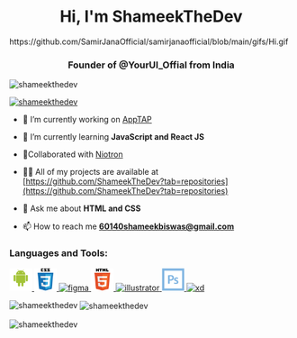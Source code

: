 <h1 align="center">Hi, I'm ShameekTheDev</h1>https://github.com/SamirJanaOfficial/samirjanaofficial/blob/main/gifs/Hi.gif
<h3 align="center">Founder of @YourUI_Offial from India</h3>

<p align="left"> <img src="https://komarev.com/ghpvc/?username=shameekthedev&label=Profile%20views&color=0e75b6&style=flat" alt="shameekthedev" /> </p>

<p align="left"> <a href="https://github.com/ryo-ma/github-profile-trophy"><img src="https://github-profile-trophy.vercel.app/?username=shameekthedev" alt="shameekthedev" /></a> </p>

- 🔭 I’m currently working on [AppTAP](https://github.com/cttricks/AppTap)

- 🌱 I’m currently learning **JavaScript and React JS**

- 🤝Collaborated with [Niotron](niotron)

- 👨‍💻 All of my projects are available at [https://github.com/ShameekTheDev?tab=repositories](https://github.com/ShameekTheDev?tab=repositories)

- 💬 Ask me about **HTML and CSS**

- 📫 How to reach me **60140shameekbiswas@gmail.com**


<h3 align="left">Languages and Tools:</h3>
<p align="left"> <a href="https://developer.android.com" target="_blank"> <img src="https://raw.githubusercontent.com/devicons/devicon/master/icons/android/android-original-wordmark.svg" alt="android" width="40" height="40"/> </a> <a href="https://www.w3schools.com/css/" target="_blank"> <img src="https://raw.githubusercontent.com/devicons/devicon/master/icons/css3/css3-original-wordmark.svg" alt="css3" width="40" height="40"/> </a> <a href="https://www.figma.com/" target="_blank"> <img src="https://www.vectorlogo.zone/logos/figma/figma-icon.svg" alt="figma" width="40" height="40"/> </a> <a href="https://www.w3.org/html/" target="_blank"> <img src="https://raw.githubusercontent.com/devicons/devicon/master/icons/html5/html5-original-wordmark.svg" alt="html5" width="40" height="40"/> </a> <a href="https://www.adobe.com/in/products/illustrator.html" target="_blank"> <img src="https://www.vectorlogo.zone/logos/adobe_illustrator/adobe_illustrator-icon.svg" alt="illustrator" width="40" height="40"/> </a> <a href="https://www.photoshop.com/en" target="_blank"> <img src="https://raw.githubusercontent.com/devicons/devicon/master/icons/photoshop/photoshop-line.svg" alt="photoshop" width="40" height="40"/> </a> <a href="https://www.adobe.com/products/xd.html" target="_blank"> <img src="https://cdn.worldvectorlogo.com/logos/adobe-xd.svg" alt="xd" width="40" height="40"/> </a> </p>

<p><img align="left" src="https://github-readme-stats.vercel.app/api/top-langs?username=shameekthedev&show_icons=true&locale=en&layout=compact" alt="shameekthedev" /></p>

<p>&nbsp;<img align="center" src="https://github-readme-stats.vercel.app/api?username=shameekthedev&show_icons=true&locale=en" alt="shameekthedev" /></p>

<p><img align="center" src="https://github-readme-streak-stats.herokuapp.com/?user=shameekthedev&" alt="shameekthedev" /></p>

